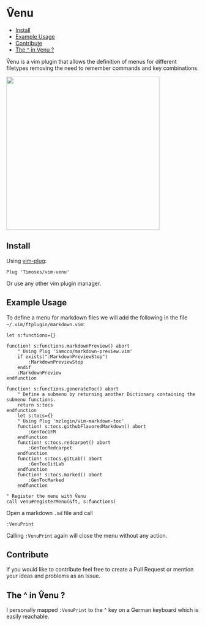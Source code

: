 # V̂enu

<!-- vim-markdown-toc GFM -->

* [Install](#install)
* [Example Usage](#example-usage)
* [Contribute](#contribute)
* [The ^ in V̂enu ?](#the--in-V̂enu-)

<!-- vim-markdown-toc -->

V̂enu is a vim plugin that allows the definition of menus for different filetypes removing the need to remember commands and key combinations.

<a href="https://asciinema.org/a/cqN0nkYnxmXFXW2EeY3Fkpv9Y"><img width=400 src="https://asciinema.org/a/cqN0nkYnxmXFXW2EeY3Fkpv9Y.png"></img></a>

## Install

Using [vim-plug](https://github.com/junegunn/vim-plug):
```
Plug 'Timoses/vim-venu'
```

Or use any other vim plugin manager.

## Example Usage
To define a menu for markdown files we will add the following in the file `~/.vim/ftplugin/markdown.vim`:

```
let s:functions={}

function! s:functions.markdownPreview() abort
    " Using Plug 'iamcco/markdown-preview.vim'
    if exists(":MarkdownPreviewStop")
        :MarkdownPreviewStop
    endif
    :MarkdownPreview
endfunction

function! s:functions.generateToc() abort
    " Define a submenu by returning another Dictionary containing the submenu functions.
    return s:tocs
endfunction
    let s:tocs={}
    " Using Plug 'mzlogin/vim-markdown-toc'
    function! s:tocs.githubFlavoredMarkdown() abort
        :GenTocGFM
    endfunction
    function! s:tocs.redcarpet() abort
        :GenTocRedcarpet
    endfunction
    function! s:tocs.gitLab() abort
        :GenTocGitLab
    endfunction
    function! s:tocs.marked() abort
        :GenTocMarked
    endfunction

" Register the menu with V̂enu
call venu#registerMenu(&ft, s:functions)
```

Open a markdown `.md` file and call

```
:VenuPrint
```

Calling `:VenuPrint` again will close the menu without any action.

## Contribute

If you would like to contribute feel free to create a Pull Request or mention your ideas and problems as an Issue.

## The ^ in V̂enu ?
I personally mapped `:VenuPrint` to the `^` key on a German keyboard which is easily reachable.

